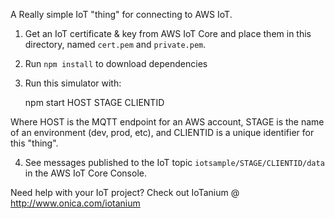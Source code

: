 A Really simple IoT "thing" for connecting to AWS IoT.

1. Get an IoT certificate & key from AWS IoT Core and place them in this directory, named `cert.pem` and `private.pem`.

2. Run `npm install` to download dependencies

3. Run this simulator with:

    npm start HOST STAGE CLIENTID
    
Where HOST is the MQTT endpoint for an AWS account, STAGE is the name of an environment (dev, prod, etc), and CLIENTID is a unique identifier for this "thing".

4. See messages published to the IoT topic `iotsample/STAGE/CLIENTID/data` in the AWS IoT Core Console.

Need help with your IoT project? Check out IoTanium @ http://www.onica.com/iotanium
